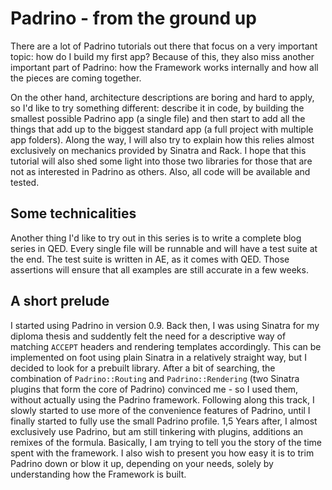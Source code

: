 # Padrino - from the ground up

There are a lot of Padrino tutorials out there that focus on a very important topic: how do I build my first app? Because of this, they also miss another important part of Padrino: how the Framework works internally and how all the pieces are coming together.

On the other hand, architecture descriptions are boring and hard to apply, so I'd like to try something different: describe it in code, by building the smallest possible Padrino app (a single file) and then start to add all the things that add up to the biggest standard app (a full project with multiple app folders). Along the way, I will also try to explain how this relies almost exclusively on mechanics provided by Sinatra and Rack. I hope that this tutorial will also shed some light into those two libraries for those that are not as interested in Padrino as others. Also, all code will be available and tested.

## Some technicalities

Another thing I'd like to try out in this series is to write a complete blog series in QED. Every single file will be runnable and will have a test suite at the end. The test suite is written in AE, as it comes with QED. Those assertions will ensure that all examples are still accurate in a few weeks.

## A short prelude

I started using Padrino in version 0.9. Back then, I was using Sinatra for my diploma thesis and suddently felt the need for a descriptive way of matching `ACCEPT` headers and rendering templates accordingly. This can be implemented on foot using plain Sinatra in a relatively straight way, but I decided to look for a prebuilt library. After a bit of searching, the combination of `Padrino::Routing` and `Padrino::Rendering` (two Sinatra plugins that form the core of Padrino) convinced me - so I used them, without actually using the Padrino framework. Following along this track, I slowly started to use more of the convenience features of Padrino, until I finally started to fully use the small Padrino profile. 1,5 Years after, I almost exclusively use Padrino, but am still tinkering with plugins, additions an remixes of the formula. Basically, I am trying to tell you the story of the time spent with the framework. I also wish to present you how easy it is to trim Padrino down or blow it up, depending on your needs, solely by understanding how the Framework is built.